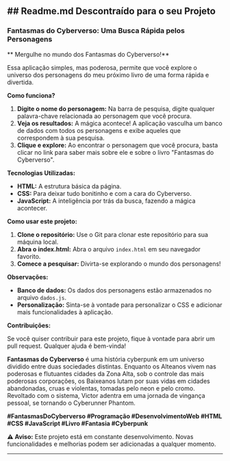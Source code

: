## **## Readme.md Descontraído para o seu Projeto**

### **Fantasmas do Cyberverso: Uma Busca Rápida pelos Personagens**

** Mergulhe no mundo dos Fantasmas do Cyberverso!**

Essa aplicação simples, mas poderosa, permite que você explore o universo dos personagens do meu próximo livro de uma forma rápida e divertida. 

**Como funciona?**

1. **Digite o nome do personagem:** Na barra de pesquisa, digite qualquer palavra-chave relacionada ao personagem que você procura.
2. **Veja os resultados:** A mágica acontece! A aplicação vasculha um banco de dados com todos os personagens e exibe aqueles que correspondem à sua pesquisa.
3. **Clique e explore:** Ao encontrar o personagem que você procura, basta clicar no link para saber mais sobre ele e sobre o livro "Fantasmas do Cyberverso".

**Tecnologias Utilizadas:**

* **HTML:** A estrutura básica da página.
* **CSS:** Para deixar tudo bonitinho e com a cara do Cyberverso.
* **JavaScript:** A inteligência por trás da busca, fazendo a mágica acontecer.

**Como usar este projeto:**

1. **Clone o repositório:** Use o Git para clonar este repositório para sua máquina local.
2. **Abra o index.html:** Abra o arquivo `index.html` em seu navegador favorito.
3. **Comece a pesquisar:** Divirta-se explorando o mundo dos personagens!

**Observações:**

* **Banco de dados:** Os dados dos personagens estão armazenados no arquivo `dados.js`.
* **Personalização:** Sinta-se à vontade para personalizar o CSS e adicionar mais funcionalidades à aplicação.

**Contribuições:**

Se você quiser contribuir para este projeto, fique à vontade para abrir um pull request. Qualquer ajuda é bem-vinda!

**Fantasmas do Cyberverso** é uma história cyberpunk em um universo dividido entre duas sociedades distintas. Enquanto os Alteanos vivem nas poderosas e flutuantes cidades da Zona Alta, sob o controle das 
mais poderosas corporações, os Baixeanos lutam por suas vidas em cidades abandonadas, cruas e violentas, tomadas pelo neon e pelo cromo. Revoltado com o sistema, Victor adentra em uma jornada de vingança pessoal, se tornando o Cyberunner Phantom.

**#FantasmasDoCyberverso #Programação #DesenvolvimentoWeb #HTML #CSS #JavaScript #Livro #Fantasia #Cyberpunk**

**⚠️ Aviso:** Este projeto está em constante desenvolvimento. Novas funcionalidades e melhorias podem ser adicionadas a qualquer momento. 

---
